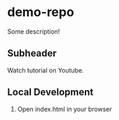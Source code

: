 # demo-repo

Some description!

## Subheader

Watch tutorial on Youtube.

## Local Development

1. Open index.html in your browser
